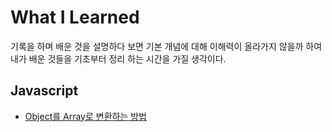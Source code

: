 # What I Learned

기록을 하며 배운 것을 설명하다 보면 기본 개념에 대해 이해력이 올라가지 않을까 하여 내가 배운 것들을 기초부터 정리 하는 시간을 가질 생각이다.

## Javascript

- [Object를 Array로 변환하는 방법](https://github.com/sizplay/TIL/blob/master/Javascript/How%20to%20convert%20object%20to%20array.md)
